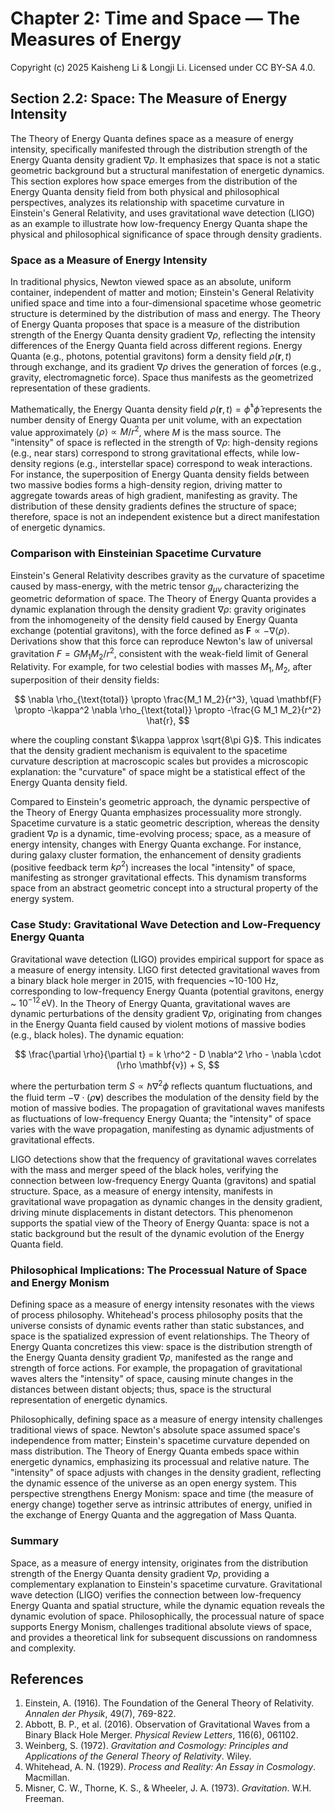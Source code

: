 # Chapter 2: Time and Space — The Measures of Energy

Copyright (c) 2025 Kaisheng Li & Longji Li. Licensed under CC BY-SA 4.0.

## Section 2.2: Space: The Measure of Energy Intensity

The Theory of Energy Quanta defines space as a measure of energy intensity, specifically manifested through the distribution strength of the Energy Quanta density gradient $\nabla \rho$. It emphasizes that space is not a static geometric background but a structural manifestation of energetic dynamics. This section explores how space emerges from the distribution of the Energy Quanta density field from both physical and philosophical perspectives, analyzes its relationship with spacetime curvature in Einstein's General Relativity, and uses gravitational wave detection (LIGO) as an example to illustrate how low-frequency Energy Quanta shape the physical and philosophical significance of space through density gradients.

### Space as a Measure of Energy Intensity
In traditional physics, Newton viewed space as an absolute, uniform container, independent of matter and motion; Einstein's General Relativity unified space and time into a four-dimensional spacetime whose geometric structure is determined by the distribution of mass and energy. The Theory of Energy Quanta proposes that space is a measure of the distribution strength of the Energy Quanta density gradient $\nabla \rho$, reflecting the intensity differences of the Energy Quanta field across different regions. Energy Quanta (e.g., photons, potential gravitons) form a density field $\rho(\mathbf{r}, t)$ through exchange, and its gradient $\nabla \rho$ drives the generation of forces (e.g., gravity, electromagnetic force). Space thus manifests as the geometrized representation of these gradients.

Mathematically, the Energy Quanta density field $\rho(\mathbf{r}, t) = \hat{\phi}^\dagger \hat{\phi}$ represents the number density of Energy Quanta per unit volume, with an expectation value approximately $\langle \rho \rangle \propto M/r^2$, where $M$ is the mass source. The "intensity" of space is reflected in the strength of $\nabla \rho$: high-density regions (e.g., near stars) correspond to strong gravitational effects, while low-density regions (e.g., interstellar space) correspond to weak interactions. For instance, the superposition of Energy Quanta density fields between two massive bodies forms a high-density region, driving matter to aggregate towards areas of high gradient, manifesting as gravity. The distribution of these density gradients defines the structure of space; therefore, space is not an independent existence but a direct manifestation of energetic dynamics.

### Comparison with Einsteinian Spacetime Curvature
Einstein's General Relativity describes gravity as the curvature of spacetime caused by mass-energy, with the metric tensor $g_{\mu\nu}$ characterizing the geometric deformation of space. The Theory of Energy Quanta provides a dynamic explanation through the density gradient $\nabla \rho$: gravity originates from the inhomogeneity of the density field caused by Energy Quanta exchange (potential gravitons), with the force defined as $\mathbf{F} \propto -\nabla \langle \rho \rangle$. Derivations show that this force can reproduce Newton's law of universal gravitation $F = G M_1 M_2 / r^2$, consistent with the weak-field limit of General Relativity. For example, for two celestial bodies with masses $M_1, M_2$, after superposition of their density fields:

$$
\nabla \rho_{\text{total}} \propto \frac{M_1 M_2}{r^3}, \quad \mathbf{F} \propto -\kappa^2 \nabla \rho_{\text{total}} \propto -\frac{G M_1 M_2}{r^2} \hat{r},
$$

where the coupling constant $\kappa \approx \sqrt{8\pi G}$. This indicates that the density gradient mechanism is equivalent to the spacetime curvature description at macroscopic scales but provides a microscopic explanation: the "curvature" of space might be a statistical effect of the Energy Quanta density field.

Compared to Einstein's geometric approach, the dynamic perspective of the Theory of Energy Quanta emphasizes processuality more strongly. Spacetime curvature is a static geometric description, whereas the density gradient $\nabla \rho$ is a dynamic, time-evolving process; space, as a measure of energy intensity, changes with Energy Quanta exchange. For instance, during galaxy cluster formation, the enhancement of density gradients (positive feedback term $k \rho^2$) increases the local "intensity" of space, manifesting as stronger gravitational effects. This dynamism transforms space from an abstract geometric concept into a structural property of the energy system.

### Case Study: Gravitational Wave Detection and Low-Frequency Energy Quanta
Gravitational wave detection (LIGO) provides empirical support for space as a measure of energy intensity. LIGO first detected gravitational waves from a binary black hole merger in 2015, with frequencies ~10-100 Hz, corresponding to low-frequency Energy Quanta (potential gravitons, energy ~ $10^{-12} \, \text{eV}$). In the Theory of Energy Quanta, gravitational waves are dynamic perturbations of the density gradient $\nabla \rho$, originating from changes in the Energy Quanta field caused by violent motions of massive bodies (e.g., black holes). The dynamic equation:

$$
\frac{\partial \rho}{\partial t} = k \rho^2 - D \nabla^2 \rho - \nabla \cdot (\rho \mathbf{v}) + S,
$$

where the perturbation term $S \propto \hbar \nabla^2 \phi$ reflects quantum fluctuations, and the fluid term $-\nabla \cdot (\rho \mathbf{v})$ describes the modulation of the density field by the motion of massive bodies. The propagation of gravitational waves manifests as fluctuations of low-frequency Energy Quanta; the "intensity" of space varies with the wave propagation, manifesting as dynamic adjustments of gravitational effects.

LIGO detections show that the frequency of gravitational waves correlates with the mass and merger speed of the black holes, verifying the connection between low-frequency Energy Quanta (gravitons) and spatial structure. Space, as a measure of energy intensity, manifests in gravitational wave propagation as dynamic changes in the density gradient, driving minute displacements in distant detectors. This phenomenon supports the spatial view of the Theory of Energy Quanta: space is not a static background but the result of the dynamic evolution of the Energy Quanta field.

### Philosophical Implications: The Processual Nature of Space and Energy Monism
Defining space as a measure of energy intensity resonates with the views of process philosophy. Whitehead's process philosophy posits that the universe consists of dynamic events rather than static substances, and space is the spatialized expression of event relationships. The Theory of Energy Quanta concretizes this view: space is the distribution strength of the Energy Quanta density gradient $\nabla \rho$, manifested as the range and strength of force actions. For example, the propagation of gravitational waves alters the "intensity" of space, causing minute changes in the distances between distant objects; thus, space is the structural representation of energetic dynamics.

Philosophically, defining space as a measure of energy intensity challenges traditional views of space. Newton's absolute space assumed space's independence from matter; Einstein's spacetime curvature depended on mass distribution. The Theory of Energy Quanta embeds space within energetic dynamics, emphasizing its processual and relative nature. The "intensity" of space adjusts with changes in the density gradient, reflecting the dynamic essence of the universe as an open energy system. This perspective strengthens Energy Monism: space and time (the measure of energy change) together serve as intrinsic attributes of energy, unified in the exchange of Energy Quanta and the aggregation of Mass Quanta.

### Summary
Space, as a measure of energy intensity, originates from the distribution strength of the Energy Quanta density gradient $\nabla \rho$, providing a complementary explanation to Einstein's spacetime curvature. Gravitational wave detection (LIGO) verifies the connection between low-frequency Energy Quanta and spatial structure, while the dynamic equation reveals the dynamic evolution of space. Philosophically, the processual nature of space supports Energy Monism, challenges traditional absolute views of space, and provides a theoretical link for subsequent discussions on randomness and complexity.

## References
1. Einstein, A. (1916). The Foundation of the General Theory of Relativity. *Annalen der Physik*, 49(7), 769-822.
2. Abbott, B. P., et al. (2016). Observation of Gravitational Waves from a Binary Black Hole Merger. *Physical Review Letters*, 116(6), 061102.
3. Weinberg, S. (1972). *Gravitation and Cosmology: Principles and Applications of the General Theory of Relativity*. Wiley.
4. Whitehead, A. N. (1929). *Process and Reality: An Essay in Cosmology*. Macmillan.
5. Misner, C. W., Thorne, K. S., & Wheeler, J. A. (1973). *Gravitation*. W.H. Freeman.
